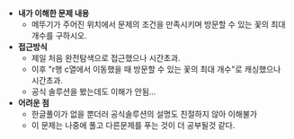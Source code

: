 * **내가 이해한 문제 내용**
  * 메뚜기가 주어진 위치에서 문제의 조건을 만족시키며 방문할 수 있는 꽃의 최대개수를 구하시오.
* **접근방식**
  * 제일 처음 완전탐색으로 접근했으나 시간초과.
  * 이후 "r행 c열에서 이동했을 때 방문할 수 있는 꽃의 최대 개수"로 캐싱했으나 시간초과.
  * 공식 솔루션을 봤는데도 이해가 안됨...
* **어려운 점**
  * 한글풀이가 없을 뿐더러 공식솔루션의 설명도 친절하지 않아 이해불가
  * 이 문제는 나중에 풀고 다른문제를 푸는 것이 더 공부될것 같다.